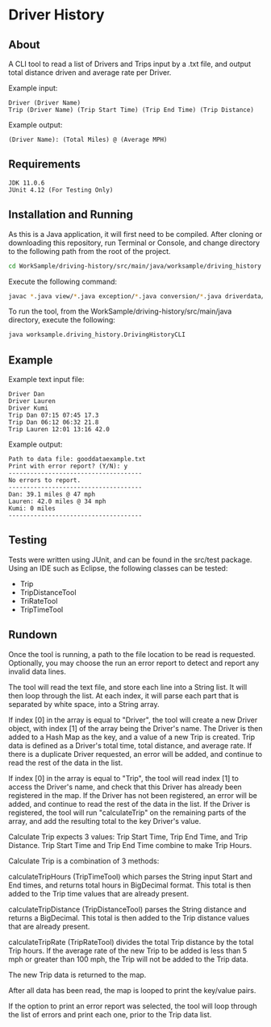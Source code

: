# Driver History


## About

A CLI tool to read a list of Drivers and Trips input by a .txt file, and output total distance driven and average rate per Driver.

Example input:

```
Driver (Driver Name)
Trip (Driver Name) (Trip Start Time) (Trip End Time) (Trip Distance)
```

Example output:
```
(Driver Name): (Total Miles) @ (Average MPH)
```

## Requirements
```
JDK 11.0.6
JUnit 4.12 (For Testing Only)
```

## Installation and Running

As this is a Java application, it will first need to be compiled. After cloning or downloading this repository, run Terminal or Console, and change directory to the following path from the root of the project.

```Bash
cd WorkSample/driving-history/src/main/java/worksample/driving_history
```

Execute the following command:

```Bash
javac *.java view/*.java exception/*.java conversion/*.java driverdata/filereader/*.java driverdata/*.java
```

To run the tool, from the WorkSample/driving-history/src/main/java directory, execute the following:

```Bash
java worksample.driving_history.DrivingHistoryCLI
```

## Example

Example text input file:
```
Driver Dan
Driver Lauren
Driver Kumi
Trip Dan 07:15 07:45 17.3
Trip Dan 06:12 06:32 21.8
Trip Lauren 12:01 13:16 42.0
```

Example output:
```
Path to data file: gooddataexample.txt
Print with error report? (Y/N): y
-------------------------------------
No errors to report.
-------------------------------------
Dan: 39.1 miles @ 47 mph
Lauren: 42.0 miles @ 34 mph
Kumi: 0 miles
-------------------------------------
```
## Testing

Tests were written using JUnit, and can be found in the src/test package. Using an IDE such as Eclipse, the following classes can be tested:

- Trip
- TripDistanceTool
- TriRateTool
- TripTimeTool

## Rundown

Once the tool is running, a path to the file location to be read is requested. Optionally, you may choose the run an error report to detect and report any invalid data lines.

The tool will read the text file, and store each line into a String list.
It will then loop through the list. At each index, it will parse each part that is separated by white space, into a String array.

If index [0] in the array is equal to "Driver", the tool will create a new Driver object, with index [1] of the array being the Driver's name. The Driver is then added to a Hash Map as the key, and a value of a new Trip is created. Trip data is defined as a Driver's total time, total distance, and average rate. If there is a duplicate Driver requested, an error will be added, and continue to read the rest of the data in the list.

If index [0] in the array is equal to "Trip", the tool will read index [1] to access the Driver's name, and check that this Driver has already been registered in the map. If the Driver has not been registered, an error will be added, and continue to read the rest of the data in the list. If the Driver is registered, the tool will run "calculateTrip" on the remaining parts of the array, and add the resulting total to the key Driver's value.

Calculate Trip expects 3 values: Trip Start Time, Trip End Time, and Trip Distance. Trip Start Time and Trip End Time combine to make Trip Hours.

Calculate Trip is a combination of 3 methods:

calculateTripHours (TripTimeTool) which parses the String input Start and End times, and returns total hours in BigDecimal format.
This total is then added to the Trip time values that are already present.

calculateTripDistance (TripDistanceTool) parses the String distance and returns a BigDecimal.
This total is then added to the Trip distance values that are already present.

calculateTripRate (TripRateTool) divides the total Trip distance by the total Trip hours.
If the average rate of the new Trip to be added is less than 5 mph or greater than 100 mph, the Trip will not be added to the Trip data.

The new Trip data is returned to the map.

After all data has been read, the map is looped to print the key/value pairs.

If the option to print an error report was selected, the tool will loop through the list of errors and print each one, prior to the Trip data list.

